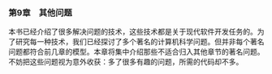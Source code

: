 ### 第9章　其他问题

本书已经介绍了很多解决问题的技术，这些技术都是关于现代软件开发任务的。为了研究每一种技术，我们已经探讨了多个著名的计算机科学问题。但并非每个著名问题都符合前几章的模型。本章将集中介绍那些不适合归入其他章节的著名问题。不妨把这些问题视为意外收获：多了很多有趣的问题，所需的代码却不多。

